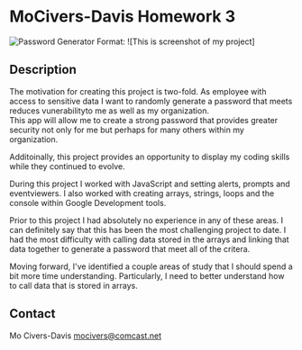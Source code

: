 
# MoCivers-Davis Homework 3
![Password Generator](/Homework3/Password-GeneratorHW.png)
Format: ![This is screenshot of my project]

## Description
The motivation for creating this project is two-fold.  As employee with access to sensitive data
I want to randomly generate a password that meets reduces vunerabilityto me as well as my organization.  
This app will allow me to create a strong password that provides greater security not only for me but perhaps for many others within my organization.  

Additoinally, this project provides an opportunity to display my coding skills while they continued to evolve.  

During this project I worked with JavaScript and setting alerts, prompts and eventviewers.  I also worked with creating arrays, strings, loops and the console within Google Development tools. 

Prior to this project I had absolutely no experience in any of these areas. I can definitely say that this has been the most challenging project to date.  I had the most difficulty with calling data stored in the arrays and linking that data together to generate a password that meet all of the critera.

Moving forward, I've identified a couple areas of study that I should spend a bit more time understanding.  Particularly, I need to better understand how to call data that is stored in arrays.  

## Contact
Mo Civers-Davis
mocivers@comcast.net
